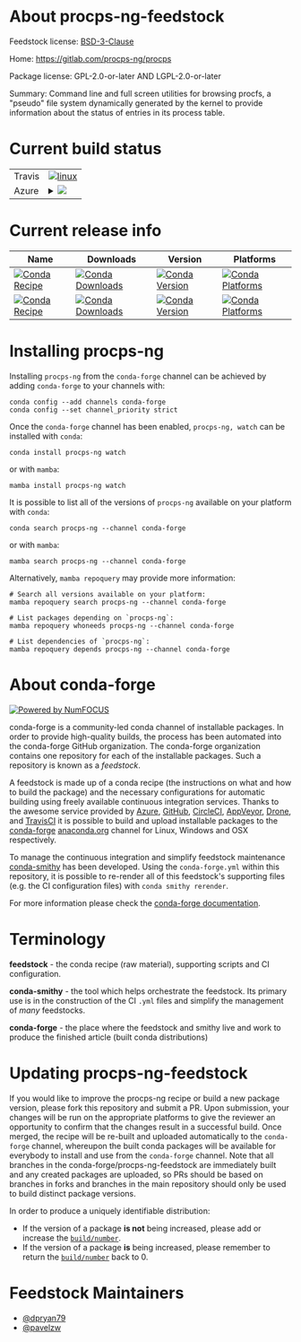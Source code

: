 About procps-ng-feedstock
=========================

Feedstock license: [BSD-3-Clause](https://github.com/conda-forge/procps-ng-feedstock/blob/main/LICENSE.txt)

Home: https://gitlab.com/procps-ng/procps

Package license: GPL-2.0-or-later AND LGPL-2.0-or-later

Summary: Command line and full screen utilities for browsing procfs, a "pseudo" file system dynamically generated by the kernel to provide information about the status of entries in its process table.

Current build status
====================


<table><tr>
    <td>Travis</td>
    <td>
      <a href="https://app.travis-ci.com/conda-forge/procps-ng-feedstock">
        <img alt="linux" src="https://img.shields.io/travis/com/conda-forge/procps-ng-feedstock/main.svg?label=Linux">
      </a>
    </td>
  </tr>
    
  <tr>
    <td>Azure</td>
    <td>
      <details>
        <summary>
          <a href="https://dev.azure.com/conda-forge/feedstock-builds/_build/latest?definitionId=6510&branchName=main">
            <img src="https://dev.azure.com/conda-forge/feedstock-builds/_apis/build/status/procps-ng-feedstock?branchName=main">
          </a>
        </summary>
        <table>
          <thead><tr><th>Variant</th><th>Status</th></tr></thead>
          <tbody><tr>
              <td>linux_64</td>
              <td>
                <a href="https://dev.azure.com/conda-forge/feedstock-builds/_build/latest?definitionId=6510&branchName=main">
                  <img src="https://dev.azure.com/conda-forge/feedstock-builds/_apis/build/status/procps-ng-feedstock?branchName=main&jobName=linux&configuration=linux%20linux_64_" alt="variant">
                </a>
              </td>
            </tr><tr>
              <td>linux_aarch64</td>
              <td>
                <a href="https://dev.azure.com/conda-forge/feedstock-builds/_build/latest?definitionId=6510&branchName=main">
                  <img src="https://dev.azure.com/conda-forge/feedstock-builds/_apis/build/status/procps-ng-feedstock?branchName=main&jobName=linux&configuration=linux%20linux_aarch64_" alt="variant">
                </a>
              </td>
            </tr><tr>
              <td>linux_ppc64le</td>
              <td>
                <a href="https://dev.azure.com/conda-forge/feedstock-builds/_build/latest?definitionId=6510&branchName=main">
                  <img src="https://dev.azure.com/conda-forge/feedstock-builds/_apis/build/status/procps-ng-feedstock?branchName=main&jobName=linux&configuration=linux%20linux_ppc64le_" alt="variant">
                </a>
              </td>
            </tr><tr>
              <td>osx_64</td>
              <td>
                <a href="https://dev.azure.com/conda-forge/feedstock-builds/_build/latest?definitionId=6510&branchName=main">
                  <img src="https://dev.azure.com/conda-forge/feedstock-builds/_apis/build/status/procps-ng-feedstock?branchName=main&jobName=osx&configuration=osx%20osx_64_" alt="variant">
                </a>
              </td>
            </tr><tr>
              <td>osx_arm64</td>
              <td>
                <a href="https://dev.azure.com/conda-forge/feedstock-builds/_build/latest?definitionId=6510&branchName=main">
                  <img src="https://dev.azure.com/conda-forge/feedstock-builds/_apis/build/status/procps-ng-feedstock?branchName=main&jobName=osx&configuration=osx%20osx_arm64_" alt="variant">
                </a>
              </td>
            </tr>
          </tbody>
        </table>
      </details>
    </td>
  </tr>
</table>

Current release info
====================

| Name | Downloads | Version | Platforms |
| --- | --- | --- | --- |
| [![Conda Recipe](https://img.shields.io/badge/recipe-procps--ng-green.svg)](https://anaconda.org/conda-forge/procps-ng) | [![Conda Downloads](https://img.shields.io/conda/dn/conda-forge/procps-ng.svg)](https://anaconda.org/conda-forge/procps-ng) | [![Conda Version](https://img.shields.io/conda/vn/conda-forge/procps-ng.svg)](https://anaconda.org/conda-forge/procps-ng) | [![Conda Platforms](https://img.shields.io/conda/pn/conda-forge/procps-ng.svg)](https://anaconda.org/conda-forge/procps-ng) |
| [![Conda Recipe](https://img.shields.io/badge/recipe-watch-green.svg)](https://anaconda.org/conda-forge/watch) | [![Conda Downloads](https://img.shields.io/conda/dn/conda-forge/watch.svg)](https://anaconda.org/conda-forge/watch) | [![Conda Version](https://img.shields.io/conda/vn/conda-forge/watch.svg)](https://anaconda.org/conda-forge/watch) | [![Conda Platforms](https://img.shields.io/conda/pn/conda-forge/watch.svg)](https://anaconda.org/conda-forge/watch) |

Installing procps-ng
====================

Installing `procps-ng` from the `conda-forge` channel can be achieved by adding `conda-forge` to your channels with:

```
conda config --add channels conda-forge
conda config --set channel_priority strict
```

Once the `conda-forge` channel has been enabled, `procps-ng, watch` can be installed with `conda`:

```
conda install procps-ng watch
```

or with `mamba`:

```
mamba install procps-ng watch
```

It is possible to list all of the versions of `procps-ng` available on your platform with `conda`:

```
conda search procps-ng --channel conda-forge
```

or with `mamba`:

```
mamba search procps-ng --channel conda-forge
```

Alternatively, `mamba repoquery` may provide more information:

```
# Search all versions available on your platform:
mamba repoquery search procps-ng --channel conda-forge

# List packages depending on `procps-ng`:
mamba repoquery whoneeds procps-ng --channel conda-forge

# List dependencies of `procps-ng`:
mamba repoquery depends procps-ng --channel conda-forge
```


About conda-forge
=================

[![Powered by
NumFOCUS](https://img.shields.io/badge/powered%20by-NumFOCUS-orange.svg?style=flat&colorA=E1523D&colorB=007D8A)](https://numfocus.org)

conda-forge is a community-led conda channel of installable packages.
In order to provide high-quality builds, the process has been automated into the
conda-forge GitHub organization. The conda-forge organization contains one repository
for each of the installable packages. Such a repository is known as a *feedstock*.

A feedstock is made up of a conda recipe (the instructions on what and how to build
the package) and the necessary configurations for automatic building using freely
available continuous integration services. Thanks to the awesome service provided by
[Azure](https://azure.microsoft.com/en-us/services/devops/), [GitHub](https://github.com/),
[CircleCI](https://circleci.com/), [AppVeyor](https://www.appveyor.com/),
[Drone](https://cloud.drone.io/welcome), and [TravisCI](https://travis-ci.com/)
it is possible to build and upload installable packages to the
[conda-forge](https://anaconda.org/conda-forge) [anaconda.org](https://anaconda.org/)
channel for Linux, Windows and OSX respectively.

To manage the continuous integration and simplify feedstock maintenance
[conda-smithy](https://github.com/conda-forge/conda-smithy) has been developed.
Using the ``conda-forge.yml`` within this repository, it is possible to re-render all of
this feedstock's supporting files (e.g. the CI configuration files) with ``conda smithy rerender``.

For more information please check the [conda-forge documentation](https://conda-forge.org/docs/).

Terminology
===========

**feedstock** - the conda recipe (raw material), supporting scripts and CI configuration.

**conda-smithy** - the tool which helps orchestrate the feedstock.
                   Its primary use is in the construction of the CI ``.yml`` files
                   and simplify the management of *many* feedstocks.

**conda-forge** - the place where the feedstock and smithy live and work to
                  produce the finished article (built conda distributions)


Updating procps-ng-feedstock
============================

If you would like to improve the procps-ng recipe or build a new
package version, please fork this repository and submit a PR. Upon submission,
your changes will be run on the appropriate platforms to give the reviewer an
opportunity to confirm that the changes result in a successful build. Once
merged, the recipe will be re-built and uploaded automatically to the
`conda-forge` channel, whereupon the built conda packages will be available for
everybody to install and use from the `conda-forge` channel.
Note that all branches in the conda-forge/procps-ng-feedstock are
immediately built and any created packages are uploaded, so PRs should be based
on branches in forks and branches in the main repository should only be used to
build distinct package versions.

In order to produce a uniquely identifiable distribution:
 * If the version of a package **is not** being increased, please add or increase
   the [``build/number``](https://docs.conda.io/projects/conda-build/en/latest/resources/define-metadata.html#build-number-and-string).
 * If the version of a package **is** being increased, please remember to return
   the [``build/number``](https://docs.conda.io/projects/conda-build/en/latest/resources/define-metadata.html#build-number-and-string)
   back to 0.

Feedstock Maintainers
=====================

* [@dpryan79](https://github.com/dpryan79/)
* [@pavelzw](https://github.com/pavelzw/)

